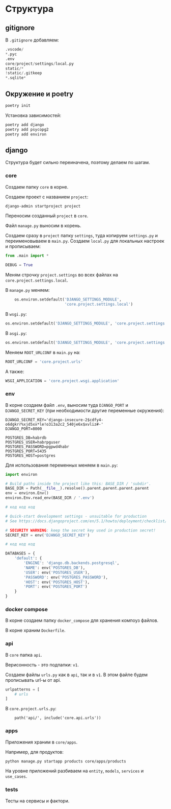 # Структура

## gitignore

В `.gitignore` добавляем:

```python
.vscode/
*.pyc
.env
core/project/settings/local.py
static/*
!static/.gitkeep
*.sqlite*
```

## Окружение и poetry

```sh
poetry init
```

Установка зависимостей:

```sh
poetry add django
poetry add psycopg2
poetry add environ
```

## django

Структура будет сильно переиначена, поэтому делаем по шагам.

### core

Создаем папку `core` в корне.

Создаем проект с названием `project`:

```sh
django-admin startproject project
```

Переносим созданный `project` в `core`.

Файл `manage.py` выносим в корень.

Создаем сразу в `project` папку `settings`, туда копируем `settings.py` и переименовываем в `main.py`.
Создаем `local.py` для локальных настроек и прописываем:

```python
from .main import *

DEBUG = True

```

Меням строчку `project.settings` во всех файлах на `core.project.settings.local`.

В `manage.py` меняем:

```python
    os.environ.setdefault('DJANGO_SETTINGS_MODULE',
                          'core.project.settings.local')
```

В `wsgi.py`:

```python
os.environ.setdefault('DJANGO_SETTINGS_MODULE', 'core.project.settings.local')
```

В `asgi.py`:

```python
os.environ.setdefault('DJANGO_SETTINGS_MODULE', 'core.project.settings.local')
```

Меняем `ROOT_URLCONF` в `main.py` на:

```python
ROOT_URLCONF = 'core.project.urls'
```

А также:

```python
WSGI_APPLICATION = 'core.project.wsgi.application'
```

### env

В корне создаем файл `.env`, выносим туда `DJANGO_PORT` и `DJANGO_SECRET_KEY` (при необходимости другие переменные окружения):

```text
DJANGO_SECRET_KEY='django-insecure-2$cdfy4-o6dgkrr%xjd5xx*le!o3i3a2c2_540je6x$xvliz#-'
DJANGO_PORT=8000

POSTGRES_DB=habrdb
POSTGRES_USER=habrpguser
POSTGRES_PASSWORD=pgpwd4habr
POSTGRES_PORT=5435
POSTGRES_HOST=postgres
```

Для использования переменных меняем в `main.py`:

```python
import environ

# Build paths inside the project like this: BASE_DIR / 'subdir'.
BASE_DIR = Path(__file__).resolve().parent.parent.parent.parent
env = environ.Env()
environ.Env.read_env(BASE_DIR / '.env')

# код код код

# Quick-start development settings - unsuitable for production
# See https://docs.djangoproject.com/en/5.1/howto/deployment/checklist/

# SECURITY WARNING: keep the secret key used in production secret!
SECRET_KEY = env('DJANGO_SECRET_KEY')

# код код код

DATABASES = {
    'default': {
        'ENGINE': 'django.db.backends.postgresql',
        'NAME': env('POSTGRES_DB'),
        'USER': env('POSTGRES_USER'),
        'PASSWORD': env('POSTGRES_PASSWORD'),
        'HOST': env('POSTGRES_HOST'),
        'PORT': env('POSTGRES_PORT')
    }
}
```

### docker compose

В корне создаем папку `docker_compose` для хранения компоуз файлов.

В корне храним `Dockerfile`.

### api

В `core` папка `api`.

Верисонность - это подпапки: `v1`.

Создаем файлы `urls.py` как в `api`, так и в `v1`. В этом файле будем прописывать url-ы от api.

```python
urlpatterns = [
    # urls
]
```

В `core.project.urls.py`:

```pyhton
    path('api/', include('core.api.urls'))
```

### apps

Приложения храним в `core/apps`.

Например, для продуктов:

```sh
python manage.py startapp products core/apps/products
```

На уровне приложений разбиваем на `entity`, `models`, `services` и `use_cases`.

### tests

Тесты на сервисы и фактори.
